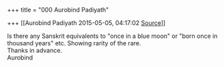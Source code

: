 +++
title = "000 Aurobind Padiyath"

+++
[[Aurobind Padiyath	2015-05-05, 04:17:02 [Source](https://groups.google.com/g/samskrita/c/IRwDiUzDgN8)]]



Is there any Sanskrit equivalents to "once in a blue moon" or "born once in thousand years" etc. Showing rarity of the rare.  
Thanks in advance.  
Aurobind


